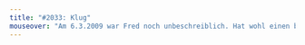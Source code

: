 ```yaml
---
title: "#2033: Klug"
mouseover: "Am 6.3.2009 war Fred noch unbeschreiblich. Hat wohl einen besseren Stift gefunden."
---
```


